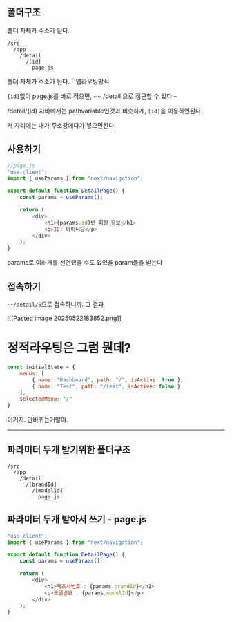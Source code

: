 
## 폴더구조

폴더 자체가 주소가 된다.

```text
/src
  /app
    /detail
      /[id]
        page.js
```

폴더 자체가 주소가 된다. - 앱라우팅방식

`[id]`없이 page.js를 바로 적으면,
~~ /detail 으로 접근할 수 있다 - 

/detail/{id} 자바에서는 pathvariable인것과 비슷하게,
`[id]`을 이용하면된다. 

저 자리에는 내가 주소창에다가 넣으면된다.




## 사용하기

```js
//page.js
"use client";
import { useParams } from "next/navigation";

export default function DetailPage() {
    const params = useParams();

    return (
        <div>
            <h1>{params.id}번 회원 정보</h1>
            <p>ID: 아이디당</p>
        </div>
    );
}
```

params로 여러개를 선언했을 수도 있었을 param들을 받는다



## 접속하기

`~~/detail/5`으로 접속하니까.  그 결과

![[Pasted image 20250522183852.png]]



# 정적라우팅은 그럼 뭔데?

```js
const initialState = {  
    menus: [  
        { name: "Dashboard", path: "/", isActive: true },
        { name: "Test", path: "/test", isActive: false }  
    ],  
    selectedMenu: "/"  
}
```

이거지. 
안바뀌는거말야.



---

## 파라미터 두개 받기위한 폴더구조

```
/src
  /app
    /detail
      /[brandId]
        /[modelId]
          page.js
```


## 파라미터 두개 받아서 쓰기 - page.js

```js
"use client";
import { useParams } from "next/navigation";

export default function DetailPage() {
    const params = useParams();

    return (
        <div>
            <h1>제조사번호 : {params.brandId}</h1>
            <p>모델번호 : {params.modelId}</p>
        </div>
    );
}
```

